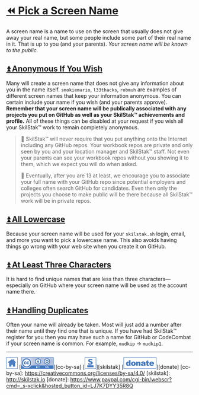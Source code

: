 # [⏪ Pick a Screen Name](/README.md)

A screen name is a name to use on the screen that usually does not
give away your real name, but some people include some part of their
real name in it. That is up to you (and your parents). *Your screen
name will be known to the public.*

## [⏫ Anonymous If You Wish](#)

Many will create a screen name that does not give any information
about you in the name itself. `smokiemario`, `l33thacks`, `robmuh` are
examples of different screen names that keep your information
anonymous. You can certain include your name if you wish (and your
parents approve). **Remember that your screen name will be publically
associated with any projects you put on GitHub as well as your
SkilStak™ achievements and profile.** All of these things can be
disabled at your request if you wish all your SkilStak™ work to remain
completely anonymous.

> 💬 SkilStak™ will never require that you put anything onto the
> Internet including any GitHub repos. Your workbook repos are private
> and only seen by you and your location manager and SkilStak™ staff.
> Not even your parents can see your workbook repos without you
> showing it to them, which we expect you will do when asked.
>
> 💬 Eventually, after you are 13 at least, we encourage you to
> associate your full name with your GitHub repo since potential
> employers and colleges often search GitHub for candidates. Even then
> only the projects you choose to make public will be there because
> all SkilStak™ work will be in private repos.

## [⏫ All Lowercase](#)

Because your screen name will be used for your `skilstak.sh` login,
email, and more you want to pick a lowercase name. This also avoids
having things go wrong with your web site when you create it on
GitHub.

## [⏫ At Least Three Characters](#)

It is hard to find unique names that are less than three
characters—especially on GitHub where your screen name will be used as
the account name there.

## [⏫ Handling Duplicates](#)

Often your name will already be taken. Most will just add a number
after their name until they find one that is unique. If you have
had SkilStak™ register for you then you may have such a name for
GitHub or CodeCombat if your screen name is common. For example,
`mudkip` -> `mudkip1`.

---
[![home](/assets/home-blue.png)](/README.md)
[![cc-by-sa](/assets/cc-by-sa-blue.png)][cc-by-sa]
[![skilstak](/assets/skilstak-logo-blue.png)][skilstak]
[![donate](/assets/donate-blue.png)][donate]
[cc-by-sa]: https://creativecommons.org/licenses/by-sa/4.0/
[skilstak]: http://skilstak.io
[donate]: https://www.paypal.com/cgi-bin/webscr?cmd=_s-xclick&hosted_button_id=LJ7K7DYY35R8Q


